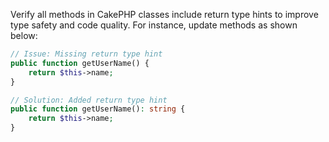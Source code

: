 Verify all methods in CakePHP classes include return type hints to improve type safety and code quality. For instance, update methods as shown below:

```php
// Issue: Missing return type hint
public function getUserName() { 
    return $this->name; 
}

// Solution: Added return type hint
public function getUserName(): string { 
    return $this->name; 
}
```

<!-- Codacy PatPatBot reviewed: 2024-06-19T13:29:04.212Z -->
